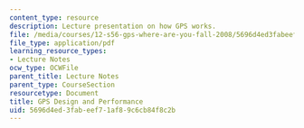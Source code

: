 ```yaml
---
content_type: resource
description: Lecture presentation on how GPS works.
file: /media/courses/12-s56-gps-where-are-you-fall-2008/5696d4ed3fabeef71af89c6cb84f8c2b_sem04.pdf
file_type: application/pdf
learning_resource_types:
- Lecture Notes
ocw_type: OCWFile
parent_title: Lecture Notes
parent_type: CourseSection
resourcetype: Document
title: GPS Design and Performance
uid: 5696d4ed-3fab-eef7-1af8-9c6cb84f8c2b
---
```

